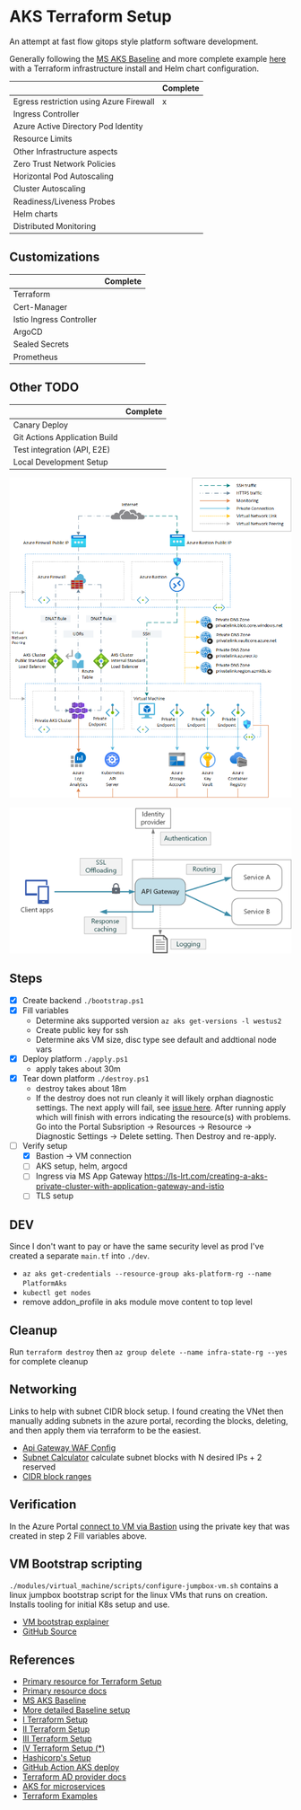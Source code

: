 # AKS Terraform Setup

An attempt at fast flow gitops style platform software development.

Generally following the [MS AKS Baseline](https://github.com/mspnp/aks-baseline) and more complete example [here](https://github.com/Azure-Samples/private-aks-cluster-terraform-devops) with a Terraform infrastructure install and Helm chart configuration.

|                                         | Complete
|-----------------------------------------|-------
| Egress restriction using Azure Firewall | x
| Ingress Controller                      |
| Azure Active Directory Pod Identity     |
| Resource Limits                         |
| Other Infrastructure aspects            |
| Zero Trust Network Policies             |
| Horizontal Pod Autoscaling              |
| Cluster Autoscaling                     |
| Readiness/Liveness Probes               |
| Helm charts                             |
| Distributed Monitoring                  |

## Customizations

|                          | Complete
|--------------------------|-------
| Terraform                |
| Cert-Manager             |
| Istio Ingress Controller |
| ArgoCD                   |
| Sealed Secrets           |
| Prometheus               |

## Other TODO

|                               | Complete
|-------------------------------|-------
| Canary Deploy                 |
| Git Actions Application Build |
| Test integration (API, E2E)   |
| Local Development Setup       |

![Architecture](./images/normalized-architecture.png)

![API Gateway with WAF](./images/api-gateway.png)

## Steps

- [x] Create backend `./bootstrap.ps1`
- [x] Fill variables
  - Determine aks supported version `az aks get-versions -l westus2`
  - Create public key for ssh
  - Determine aks VM size, disc type see default and addtional node vars
- [x] Deploy platform `./apply.ps1`
  - apply takes about 30m
- [x] Tear down platform `./destroy.ps1`
  - destroy takes about 18m
  - If the destroy does not run cleanly it will likely orphan diagnostic settings. The next apply will fail, see [issue here](https://github.com/hashicorp/terraform-provider-azurerm/issues/6389). After running apply which will finish with errors indicating the resource(s) with problems. Go into the Portal Subsription -> Resources -> Resource -> Diagnostic Settings -> Delete setting. Then Destroy and re-apply.
- [ ] Verify setup
  - [x] Bastion -> VM connection
  - [ ] AKS setup, helm, argocd
  - [ ] Ingress via MS App Gateway
        <https://ls-lrt.com/creating-a-aks-private-cluster-with-application-gateway-and-istio>
  - [ ] TLS setup

## DEV

Since I don't want to pay or have the same security level as prod I've created a separate `main.tf` into `./dev`.

- `az aks get-credentials --resource-group aks-platform-rg --name PlatformAks`
- `kubectl get nodes`
- remove addon_profile in aks module move content to top level

## Cleanup

Run `terraform destroy` then `az group delete --name infra-state-rg --yes` for complete cleanup

## Networking

Links to help with subnet CIDR block setup. I found creating the VNet then manually adding subnets in the azure portal, recording the blocks, deleting, and then apply them via terraform to be the easiest.

- [Api Gateway WAF Config](https://docs.microsoft.com/en-us/azure/application-gateway/configuration-infrastructure)
- [Subnet Calculator](https://subnetcalculator.info/SubnetCalculator) calculate subnet blocks with N desired IPs + 2 reserved
- [CIDR block ranges](https://www.ionos.com/digitalguide/server/know-how/cidr-classless-inter-domain-routing/)

## Verification

In the Azure Portal [connect to VM via Bastion](https://docs.microsoft.com/en-us/azure/bastion/bastion-connect-vm-ssh-linux) using the private key that was created in step 2 Fill variables above.

## VM Bootstrap scripting

`./modules/virtual_machine/scripts/configure-jumpbox-vm.sh` contains a linux jumpbox bootstrap script for the linux VMs that runs on creation. Installs tooling for initial K8s setup and use.

- [VM bootstrap explainer](https://gmusumeci.medium.com/how-to-bootstrapping-azure-vms-with-terraform-c8fdaa457836)
- [GitHub Source](https://github.com/guillermo-musumeci/terraform-azure-vm-bootstrapping)

## References

- [Primary resource for Terraform Setup](https://github.com/Azure-Samples/private-aks-cluster-terraform-devops)
- [Primary resource docs](https://docs.microsoft.com/en-us/azure/architecture/example-scenario/aks-firewall/aks-firewall)
- [MS AKS Baseline](https://github.com/mspnp/aks-baseline)
- [More detailed Baseline setup](https://github.com/mspnp/aks-fabrikam-dronedelivery)
- [I Terraform Setup](https://github.com/mofaizal/rampup-project)
- [II Terraform Setup](https://github.com/pliniogsnascimento/aks-gitops-lab)
- [III Terraform Setup](https://github.com/J0hn-B/eshop-aks)
- [IV Terraform Setup (*)](https://github.com/mathieu-benoit/myakscluster)
- [Hashicorp's Setup](https://github.com/hashicorp/learn-terraform-provision-aks-cluster)
- [GitHub Action AKS deploy](https://docs.microsoft.com/en-us/azure/aks/kubernetes-action)
- [Terraform AD provider docs](https://registry.terraform.io/providers/hashicorp/azuread/latest/docs)
- [AKS for microservices](https://docs.microsoft.com/en-us/azure/architecture/reference-architectures/containers/aks-microservices/aks-microservices-advanced)
- [Terraform Examples](https://github.com/hashicorp/terraform-provider-azurerm/tree/main/examples/kubernetes)